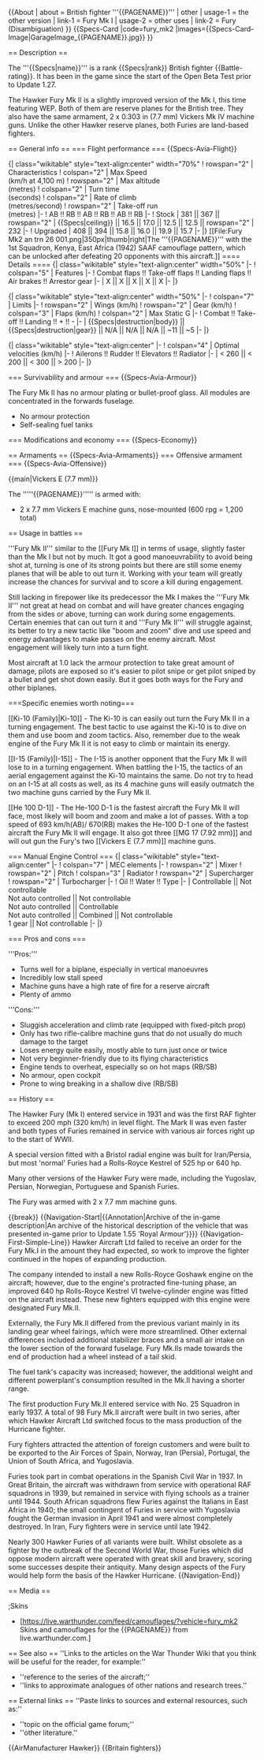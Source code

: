 {{About
| about = British fighter '''{{PAGENAME}}'''
| other
| usage-1 = the other version
| link-1 = Fury Mk I
| usage-2 = other uses
| link-2 = Fury (Disambiguation)
}}
{{Specs-Card
|code=fury_mk2
|images={{Specs-Card-Image|GarageImage_{{PAGENAME}}.jpg}}
}}

== Description ==

<!-- ''In the description, the first part should be about the history of and the creation and combat usage of the aircraft, as well as its key features. In the second part, tell the reader about the aircraft in the game. Insert a screenshot of the vehicle, so that if the novice player does not remember the vehicle by name, he will immediately understand what kind of vehicle the article is talking about.'' -->

The '''{{Specs|name}}''' is a rank {{Specs|rank}} British fighter {{Battle-rating}}. It has been in the game since the start of the Open Beta Test prior to Update 1.27.

The Hawker Fury Mk II is a slightly improved version of the Mk I, this time featuring WEP. Both of them are reserve planes for the British tree. They also have the same armament, 2 x 0.303 in (7.7 mm) Vickers Mk IV machine guns. Unlike the other Hawker reserve planes, both Furies are land-based fighters.

== General info ==
=== Flight performance ===
{{Specs-Avia-Flight}}

<!-- ''Describe how the aircraft behaves in the air. Speed, manoeuvrability, acceleration and allowable loads - these are the most important characteristics of the vehicle.'' -->

{| class="wikitable" style="text-align:center" width="70%"
! rowspan="2" | Characteristics
! colspan="2" | Max Speed<br>(km/h at 4,100 m)
! rowspan="2" | Max altitude<br>(metres)
! colspan="2" | Turn time<br>(seconds)
! colspan="2" | Rate of climb<br>(metres/second)
! rowspan="2" | Take-off run<br>(metres)
|-
! AB !! RB !! AB !! RB !! AB !! RB
|-
! Stock
| 381 || 367 || rowspan="2" | {{Specs|ceiling}} || 16.5 || 17.0 || 12.5 || 12.5 || rowspan="2" | 232
|-
! Upgraded
| 408 || 394 || 15.8 || 16.0 || 19.9 || 15.7
|-
|}
[[File:Fury Mk2 an trn 26 001.png|350px|thumb|right|The '''{{PAGENAME}}''' with the 1st Squadron, Kenya, East Africa (1942) SAAF camouflage pattern, which can be unlocked after defeating 20 opponents with this aircraft.]]
==== Details ====
{| class="wikitable" style="text-align:center" width="50%"
|-
! colspan="5" | Features
|-
! Combat flaps !! Take-off flaps !! Landing flaps !! Air brakes !! Arrestor gear
|-
| X || X || X || X || X <!-- ✓ -->
|-
|}

{| class="wikitable" style="text-align:center" width="50%"
|-
! colspan="7" | Limits
|-
! rowspan="2" | Wings (km/h)
! rowspan="2" | Gear (km/h)
! colspan="3" | Flaps (km/h)
! colspan="2" | Max Static G
|-
! Combat !! Take-off !! Landing !! + !! -
|-
| {{Specs|destruction|body}} || {{Specs|destruction|gear}} || N/A || N/A || N/A || ~11 || ~5
|-
|}

{| class="wikitable" style="text-align:center"
|-
! colspan="4" | Optimal velocities (km/h)
|-
! Ailerons !! Rudder !! Elevators !! Radiator
|-
| < 260 || < 200 || < 300 || > 200
|-
|}

=== Survivability and armour ===
{{Specs-Avia-Armour}}

<!-- ''Examine the survivability of the aircraft. Note how vulnerable the structure is and how secure the pilot is, whether the fuel tanks are armoured, etc. Describe the armour, if there is any, and also mention the vulnerability of other critical aircraft systems.'' -->

The Fury Mk II has no armour plating or bullet-proof glass. All modules are concentrated in the forwards fuselage.

- No armour protection
- Self-sealing fuel tanks

=== Modifications and economy ===
{{Specs-Economy}}

== Armaments ==
{{Specs-Avia-Armaments}}
=== Offensive armament ===
{{Specs-Avia-Offensive}}

<!-- ''Describe the offensive armament of the aircraft, if any. Describe how effective the cannons and machine guns are in a battle, and also what belts or drums are better to use. If there is no offensive weaponry, delete this subsection.'' -->

{{main|Vickers E (7.7 mm)}}

The '''''{{PAGENAME}}''''' is armed with:

- 2 x 7.7 mm Vickers E machine guns, nose-mounted (600 rpg = 1,200 total)

== Usage in battles ==

<!-- ''Describe the tactics of playing in the aircraft, the features of using aircraft in a team and advice on tactics. Refrain from creating a "guide" - do not impose a single point of view, but instead, give the reader food for thought. Examine the most dangerous enemies and give recommendations on fighting them. If necessary, note the specifics of the game in different modes (AB, RB, SB).'' -->

'''Fury Mk II''' similar to the [[Fury Mk I]] in terms of usage, slightly faster than the Mk I but not by much. It got a good manoeuvrability to avoid being shot at, turning is one of its strong points but there are still some enemy planes that will be able to out turn it. Working with your team will greatly increase the chances for survival and to score a kill during engagement.

Still lacking in firepower like its predecessor the Mk I makes the '''Fury Mk II''' not great at head on combat and will have greater chances engaging from the sides or above, turning can work during some engagements. Certain enemies that can out turn it and '''Fury Mk II''' will struggle against, its better to try a new tactic like "boom and zoom" dive and use speed and energy advantages to make passes on the enemy aircraft. Most engagement will likely turn into a turn fight.

Most aircraft at 1.0 lack the armour protection to take great amount of damage, pilots are exposed so it's easier to pilot snipe or get pilot sniped by a bullet and get shot down easily. But it goes both ways for the Fury and other biplanes.

===Specific enemies worth noting===

<!--Some concerning vehicles to worry about if playing this plane. (i.e. Japanese fighters will out turn you)-->

[[Ki-10 (Family)|Ki-10]] - The Ki-10 is can easily out turn the Fury Mk II in a turning engagement. The best tactic to use against the Ki-10 is to dive on them and use boom and zoom tactics. Also, remember due to the weak engine of the Fury Mk II it is not easy to climb or maintain its energy.

[[I-15 (Family)|I-15]] - The I-15 is another opponent that the Fury Mk II will lose to in a turning engagement. When battling the I-15, the tactics of an aerial engagement against the Ki-10 maintains the same. Do not try to head on an I-15 at all costs as well, as its 4 machine guns will easily outmatch the two machine guns carried by the Fury Mk II.

[[He 100 D-1]] - The He-100 D-1 is the fastest aircraft the Fury Mk II will face, most likely will boom and zoom and make a lot of passes. With a top speed of 693 km/h(AB)/ 670(RB) makes the He-100 D-1 one of the fastest aircraft the Fury Mk II will engage. It also got three [[MG 17 (7.92 mm)]] and will out gun the Fury's two [[Vickers E (7.7 mm)]] machine guns.

=== Manual Engine Control ===
{| class="wikitable" style="text-align:center"
|-
! colspan="7" | MEC elements
|-
! rowspan="2" | Mixer
! rowspan="2" | Pitch
! colspan="3" | Radiator
! rowspan="2" | Supercharger
! rowspan="2" | Turbocharger
|-
! Oil !! Water !! Type
|-
| Controllable || Not controllable<br>Not auto controlled || Not controllable<br>Not auto controlled || Controllable<br>Not auto controlled || Combined || Not controllable<br>1 gear || Not controllable
|-
|}

=== Pros and cons ===

<!-- ''Summarise and briefly evaluate the vehicle in terms of its characteristics and combat effectiveness. Mark its pros and cons in the bulleted list. Try not to use more than 6 points for each of the characteristics. Avoid using categorical definitions such as "bad", "good" and the like - use substitutions with softer forms such as "inadequate" and "effective".'' -->

'''Pros:'''

- Turns well for a biplane, especially in vertical manoeuvres
- Incredibly low stall speed
- Machine guns have a high rate of fire for a reserve aircraft
- Plenty of ammo

'''Cons:'''

- Sluggish acceleration and climb rate (equipped with fixed-pitch prop)
- Only has two rifle-calibre machine guns that do not usually do much damage to the target
- Loses energy quite easily, mostly able to turn just once or twice
- Not very beginner-friendly due to its flying characteristics
- Engine tends to overheat, especially so on hot maps (RB/SB)
- No armour, open cockpit
- Prone to wing breaking in a shallow dive (RB/SB)

== History ==

<!-- ''Describe the history of the creation and combat usage of the aircraft in more detail than in the introduction. If the historical reference turns out to be too long, take it to a separate article, taking a link to the article about the vehicle and adding a block "/History" (example: <nowiki>https://wiki.warthunder.com/(Vehicle-name)/History</nowiki>) and add a link to it here using the <code>main</code> template. Be sure to reference text and sources by using <code><nowiki><ref></ref></nowiki></code>, as well as adding them at the end of the article with <code><nowiki><references /></nowiki></code>. This section may also include the vehicle's dev blog entry (if applicable) and the in-game encyclopedia description (under <code><nowiki>=== In-game description ===</nowiki></code>, also if applicable).'' -->

The Hawker Fury (Mk I) entered service in 1931 and was the first RAF fighter to exceed 200 mph (320 km/h) in level flight. The Mark II was even faster and both types of Furies remained in service with various air forces right up to the start of WWII.

A special version fitted with a Bristol radial engine was built for Iran/Persia, but most 'normal' Furies had a Rolls-Royce Kestrel of 525 hp or 640 hp.

Many other versions of the Hawker Fury were made, including the Yugoslav, Persian, Norwegian, Portuguese and Spanish Furies.

The Fury was armed with 2 x 7.7 mm machine guns.

{{break}}
{{Navigation-Start|{{Annotation|Archive of the in-game description|An archive of the historical description of the vehicle that was presented in-game prior to Update 1.55 'Royal Armour'}}}}
{{Navigation-First-Simple-Line}}
Hawker Aircraft Ltd failed to receive an order for the Fury Mk.I in the amount they had expected, so work to improve the fighter continued in the hopes of expanding production.

The company intended to install a new Rolls-Royce Goshawk engine on the aircraft; however, due to the engine's protracted fine-tuning phase, an improved 640 hp Rolls-Royce Kestrel VI twelve-cylinder engine was fitted on the aircraft instead. These new fighters equipped with this engine were designated Fury Mk.II.

Externally, the Fury Mk.II differed from the previous variant mainly in its landing gear wheel fairings, which were more streamlined. Other external differences included additional stabilizer braces and a small air intake on the lower section of the forward fuselage. Fury Mk.IIs made towards the end of production had a wheel instead of a tail skid.

The fuel tank's capacity was increased; however, the additional weight and different powerplant's consumption resulted in the Mk.II having a shorter range.

The first production Fury Mk.II entered service with No. 25 Squadron in early 1937. A total of 98 Fury Mk.II aircraft were built in two series, after which Hawker Aircraft Ltd switched focus to the mass production of the Hurricane fighter.

Fury fighters attracted the attention of foreign customers and were built to be exported to the Air Forces of Spain, Norway, Iran (Persia), Portugal, the Union of South Africa, and Yugoslavia.

Furies took part in combat operations in the Spanish Civil War in 1937. In Great Britain, the aircraft was withdrawn from service with operational RAF squadrons in 1939, but remained in service with flying schools as a trainer until 1944. South African squadrons flew Furies against the Italians in East Africa in 1940; the small contingent of Furies in service with Yugoslavia fought the German invasion in April 1941 and were almost completely destroyed. In Iran, Fury fighters were in service until late 1942.

Nearly 300 Hawker Furies of all variants were built. Whilst obsolete as a fighter by the outbreak of the Second World War, those Furies which did oppose modern aircraft were operated with great skill and bravery, scoring some successes despite their antiquity. Many design aspects of the Fury would help form the basis of the Hawker Hurricane.
{{Navigation-End}}

== Media ==

<!-- ''Excellent additions to the article would be video guides, screenshots from the game, and photos.'' -->

;Skins

- [https://live.warthunder.com/feed/camouflages/?vehicle=fury_mk2 Skins and camouflages for the {{PAGENAME}} from live.warthunder.com.]

== See also ==
''Links to the articles on the War Thunder Wiki that you think will be useful for the reader, for example:''

- ''reference to the series of the aircraft;''
- ''links to approximate analogues of other nations and research trees.''

== External links ==
''Paste links to sources and external resources, such as:''

- ''topic on the official game forum;''
- ''other literature.''

{{AirManufacturer Hawker}}
{{Britain fighters}}
